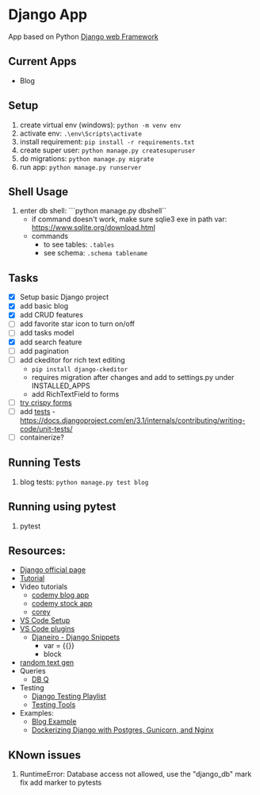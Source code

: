 # Django App

App based on Python [Django web Framework](https://www.djangoproject.com/)

## Current Apps

- Blog

## Setup

1. create virtual env (windows): ```python -m venv env```
2. activate env: ```.\env\Scripts\activate```
3. install requirement: ```pip install -r requirements.txt```
4. create super user: ```python manage.py createsuperuser```
4. do migrations: ```python manage.py migrate```
5. run app: ```python manage.py runserver```


## Shell Usage

1. enter db shell: ```python manage.py dbshell``
    - if command doesn't work, make sure sqlie3 exe in path var: https://www.sqlite.org/download.html
    - commands
        - to see tables: ```.tables```
        - see schema: ```.schema tablename```

## Tasks

- [x] Setup basic Django project
- [x] add basic blog
- [x] add CRUD features
- [ ] add favorite star icon to turn on/off
- [ ] add tasks model
- [x] add search feature
- [ ] add pagination
- [ ] add ckeditor for rich text editing
    - ```pip install django-ckeditor``` 
    - requires migration after changes and add to settings.py under INSTALLED_APPS
    - add RichTextField to forms
- [ ] [try crispy forms](https://simpleisbetterthancomplex.com/tutorial/2018/08/13/how-to-use-bootstrap-4-forms-with-django.html)
- [ ] add [tests](https://docs.djangoproject.com/en/3.1/intro/tutorial05/#introducing-automated-testing)
        - https://docs.djangoproject.com/en/3.1/internals/contributing/writing-code/unit-tests/
- [ ] containerize?

## Running Tests

1. blog tests: ```python manage.py test blog```

## Running using pytest
1. pytest


## Resources:
- [Django official page](https://www.djangoproject.com/)
- [Tutorial](https://docs.djangoproject.com/en/3.1/intro/tutorial01/)
- Video tutorials
    - [codemy blog app](https://www.youtube.com/watch?v=B40bteAMM_M&list=PLCC34OHNcOtr025c1kHSPrnP18YPB-NFi)
    - [codemy stock app](https://www.youtube.com/watch?v=iu3V4cOJW4I&list=PLCC34OHNcOtqNxahjUPo2BPC2qrVNawYK)
    - [corey](https://www.youtube.com/watch?v=UmljXZIypDc&list=PL-osiE80TeTtoQCKZ03TU5fNfx2UY6U4p)
- [VS Code Setup](https://code.visualstudio.com/docs/python/tutorial-django)
- [VS Code plugins](https://morioh.com/p/b6323e6cdfca)
    - [Djaneiro - Django Snippets](https://marketplace.visualstudio.com/items?itemName=thebarkman.vscode-djaneiro)
        - var = {{}}
        - block
- [random text gen](https://www.lipsum.com/)
- Queries
    - [DB Q](https://docs.djangoproject.com/en/3.1/topics/db/queries/)
- Testing
    - [Django Testing Playlist](https://www.youtube.com/watch?v=qwypH3YvMKc&list=PLbpAWbHbi5rMF2j5n6imm0enrSD9eQUaM)
    - [Testing Tools](https://docs.djangoproject.com/en/3.1/topics/testing/tools/)
- Examples:
    - [Blog Example](https://djangocentral.com/building-a-blog-application-with-django/)    
    - [Dockerizing Django with Postgres, Gunicorn, and Nginx](https://testdriven.io/blog/dockerizing-django-with-postgres-gunicorn-and-nginx/)


## KNown issues

1. RuntimeError: Database access not allowed, use the "django_db" mark
fix add marker to pytests